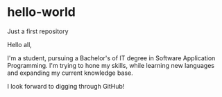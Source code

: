 # hello-world
Just a first repository

Hello all, 

I'm a student, pursuing a Bachelor's of IT degree in Software Application Programming. I'm trying to hone my skills, while learning new languages and expanding my current knowledge base. 

I look forward to digging through GitHub!
